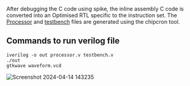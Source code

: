 After debugging the C code using spike, the inline assembly C code is converted into an Optimised RTL specific to the instruction set. The [Processor](https://github.com/Pa1mantri/RISC-V_HDP/blob/main/W-4/processor.v) and [testbench](https://github.com/Pa1mantri/RISC-V_HDP/blob/main/W-4/testbench.v) files are generated using the chipcron tool. 

## Commands to run verilog file 

```
iverilog -o out processor.v testbench.v
./out
gtkwave waveform.vcd

```

![Screenshot 2024-04-14 143235](https://github.com/Pa1mantri/RISC-V_HDP/assets/114488271/edfab88e-2f9c-4ea3-843c-9825aa911219)

